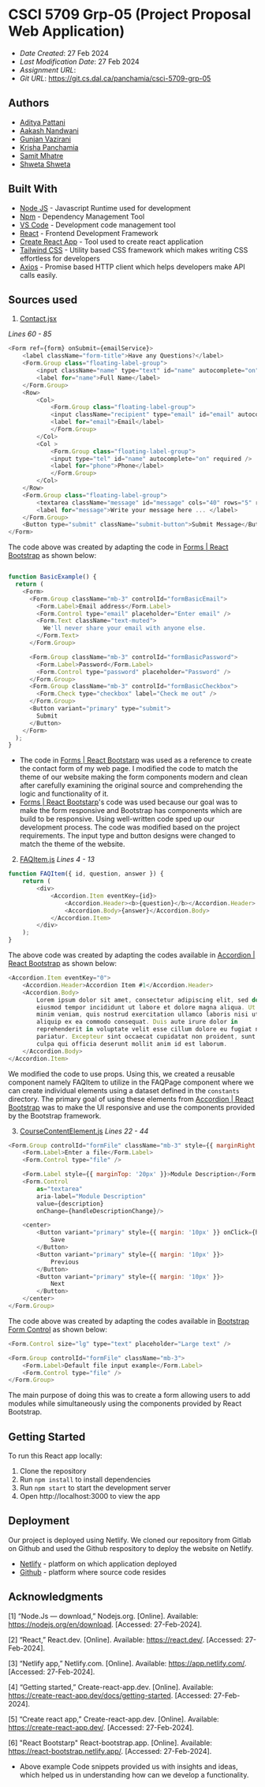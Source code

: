 # CSCI 5709 Grp-05 (Project Proposal Web Application)

* *Date Created*: 27 Feb 2024
* *Last Modification Date*: 27 Feb 2024
* *Assignment URL*: 
* *Git URL*: https://git.cs.dal.ca/panchamia/csci-5709-grp-05

## Authors

- [Aditya Pattani](mailto:aditya.pattani@dal.ca)
- [Aakash Nandwani]()
- [Gunjan Vazirani](mailto:gn745979@dal.ca)
- [Krisha Panchamia](mailto:krisha.panchamia@dal.ca)
- [Samit Mhatre](mailto:sm904139@dal.ca)
- [Shweta Shweta](mailto:sh978835@dal.ca)

## Built With

- [Node JS](https://nodejs.org/en) - Javascript Runtime used for development
- [Npm](https://docs.npmjs.com//) - Dependency Management Tool
- [VS Code](https://code.visualstudio.com/) - Development code management tool
- [React](https://legacy.reactjs.org/docs/getting-started.html/) - Frontend Development Framework
- [Create React App](https://create-react-app.dev/docs/getting-started/) - Tool used to create react application
- [Tailwind CSS](https://github.com/tailwindlabs/tailwindcss) - Utility based CSS framework which makes writing CSS effortless for developers
- [Axios](https://github.com/axios/axios) - Promise based HTTP client which helps developers make API calls easily.


## Sources used


1. [Contact.jsx](/src/Components/Contact/ContactSection.jsx)

*Lines 60 - 85*
```js
<Form ref={form} onSubmit={emailService}>
    <label className="form-title">Have any Questions?</label>
    <Form.Group class="floating-label-group">
        <input className="name" type="text" id="name" autocomplete="on" required onChange={(e) => setName(e.target.value)} />
        <label for="name">Full Name</label>
    </Form.Group>
    <Row>
        <Col>
            <Form.Group class="floating-label-group">
            <input className="recipient" type="email" id="email" autocomplete="on" required onChange={(e) => setRecipient(e.target.value)} />
            <label for="email">Email</label>
            </Form.Group>
        </Col>
        <Col >
            <Form.Group class="floating-label-group">
            <input type="tel" id="name" autocomplete="on" required />
            <label for="phone">Phone</label>
            </Form.Group>
        </Col>
    </Row>
    <Form.Group class="floating-label-group">
        <textarea className="message" id="message" cols="40" rows="5" required onChange={(e) => setMessage(e.target.value)} ></textarea>
        <label for="message">Write your message here ... </label>
    </Form.Group>
    <Button type="submit" className="submit-button">Submit Message</Button>
</Form>

```
The code above was created by adapting the code in [Forms | React Bootstrap](https://react-bootstrap.netlify.app/docs/forms/overview) as shown below: 

```js

function BasicExample() {
  return (
    <Form>
      <Form.Group className="mb-3" controlId="formBasicEmail">
        <Form.Label>Email address</Form.Label>
        <Form.Control type="email" placeholder="Enter email" />
        <Form.Text className="text-muted">
          We'll never share your email with anyone else.
        </Form.Text>
      </Form.Group>

      <Form.Group className="mb-3" controlId="formBasicPassword">
        <Form.Label>Password</Form.Label>
        <Form.Control type="password" placeholder="Password" />
      </Form.Group>
      <Form.Group className="mb-3" controlId="formBasicCheckbox">
        <Form.Check type="checkbox" label="Check me out" />
      </Form.Group>
      <Button variant="primary" type="submit">
        Submit
      </Button>
    </Form>
  );
}

```
- The code in [Forms | React Bootstarp](https://react-bootstrap.netlify.app/docs/forms/overview) was used as a reference to create the contact form of my web page. I modified the code to match the theme of our website making the form components modern and clean after carefully examining the original source and comprehending the logic and functionality of it. 
- [Forms | React Bootstarp](https://react-bootstrap.netlify.app/docs/forms/overview)'s code was used because our goal was to make the form responsive and Bootstrap has components which are build to be responsive. Using well-written code sped up our development process. The code was modified based on the project requirements. The input type and button designs were changed to match the theme of the website.

2. [FAQItem.js](/src/Components/FAQ/FAQItem.js)
*Lines 4 - 13*
```js
function FAQItem({ id, question, answer }) {
	return (
		<div>
			<Accordion.Item eventKey={id}>
				<Accordion.Header><b>{question}</b></Accordion.Header>
				<Accordion.Body>{answer}</Accordion.Body>
			</Accordion.Item>
		</div>
	);
}
```

The above code was created by adapting the codes available in [Accordion | React Bootstrap](https://react-bootstrap.netlify.app/docs/components/accordion/) as shown below:
```js
<Accordion.Item eventKey="0">
	<Accordion.Header>Accordion Item #1</Accordion.Header>
	<Accordion.Body>
		Lorem ipsum dolor sit amet, consectetur adipiscing elit, sed do
		eiusmod tempor incididunt ut labore et dolore magna aliqua. Ut enim ad
		minim veniam, quis nostrud exercitation ullamco laboris nisi ut
		aliquip ex ea commodo consequat. Duis aute irure dolor in
		reprehenderit in voluptate velit esse cillum dolore eu fugiat nulla
		pariatur. Excepteur sint occaecat cupidatat non proident, sunt in
		culpa qui officia deserunt mollit anim id est laborum.
	</Accordion.Body>
</Accordion.Item>
```

We modified the code to use props. Using this, we created a reusable component namely FAQItem to utilize in the FAQPage component where we can create individual elements using a dataset defined in the `constants` directory.
The primary goal of using these elements from [Accordion | React Bootstrap](https://react-bootstrap.netlify.app/docs/components/accordion/) was to make the UI responsive and use the components provided by the Bootstrap framework.

3. [CourseContentElement.js](/src/Components/LectureAddition/CourseContentElement.js)
*Lines 22 - 44*
```js
<Form.Group controlId="formFile" className="mb-3" style={{ marginRight: '20px' }}>
	<Form.Label>Enter a file</Form.Label>
	<Form.Control type="file" />

	<Form.Label style={{ marginTop: '20px' }}>Module Description</Form.Label>
	<Form.Control
		as="textarea"
		aria-label="Module Description"
		value={description}
		onChange={handleDescriptionChange}/>

	<center>
		<Button variant="primary" style={{ margin: '10px' }} onClick={handleDescriptionSave}>
			Save
		</Button>
		<Button variant="primary" style={{ margin: '10px' }}>
			Previous
		</Button>
		<Button variant="primary" style={{ margin: '10px' }}>
			Next
		</Button>
	</center>
</Form.Group>
```

The code above was created by adapting the codes available in [Bootstrap Form Control](https://react-bootstrap.netlify.app/docs/forms/form-control) as shown below: 

```js
<Form.Control size="lg" type="text" placeholder="Large text" />

<Form.Group controlId="formFile" className="mb-3">
	<Form.Label>Default file input example</Form.Label>
	<Form.Control type="file" />
</Form.Group>
```

The main purpose of doing this was to create a form allowing users to add modules while simultaneously using the components provided by React Bootstrap.

## Getting Started

To run this React app locally:

1. Clone the repository
2. Run `npm install` to install dependencies
3. Run `npm start` to start the development server
4. Open http://localhost:3000 to view the app



## Deployment

Our project is deployed using Netlify. We cloned our repository from Gitlab on Github and used the Github respository to deploy the website on Netlify.

- [Netlify](https://www.netlify.com/) - platform on which application deployed
- [Github](https://github.com/) - platform where source code resides



## Acknowledgments

[1]	“Node.Js — download,” Nodejs.org. [Online]. Available: https://nodejs.org/en/download. [Accessed: 27-Feb-2024].

[2]	“React,” React.dev. [Online]. Available: https://react.dev/. [Accessed: 27-Feb-2024].

[3]	“Netlify app,” Netlify.com. [Online]. Available: https://app.netlify.com/. [Accessed: 27-Feb-2024].

[4]	“Getting started,” Create-react-app.dev. [Online]. Available: https://create-react-app.dev/docs/getting-started. [Accessed: 27-Feb-2024].

[5]	“Create react app,” Create-react-app.dev. [Online]. Available: https://create-react-app.dev/. [Accessed: 27-Feb-2024].

[6] "React Bootstarp" React-bootstrap.app. [Online]. Available: https://react-bootstrap.netlify.app/. [Accessed: 27-Feb-2024].

* Above example Code snippets provided us with insights and ideas, which helped us in understanding how can we develop a functionality.

